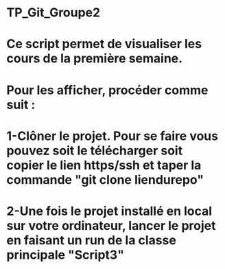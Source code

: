 # TP_Git_Groupe2
#
#
#
#  Ce script permet de visualiser les cours de la première semaine.
#
#  Pour les afficher, procéder comme suit : 
#
#  1-Clôner le projet. Pour se faire vous pouvez soit le télécharger soit copier le lien https/ssh et taper la commande "git clone liendurepo"
#
#  2-Une fois le projet installé en local sur votre ordinateur, lancer le projet en faisant un run de la classe principale "Script3"
